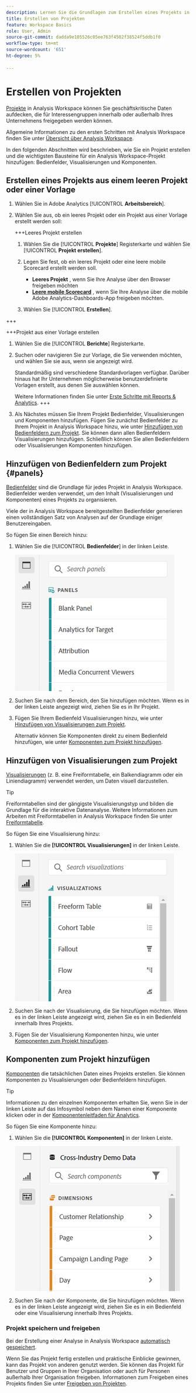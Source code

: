 ```yaml
---
description: Lernen Sie die Grundlagen zum Erstellen eines Projekts in Analysis Workspace kennen
title: Erstellen von Projekten
feature: Workspace Basics
role: User, Admin
source-git-commit: dadda9e105526c05ee763f4502f38524f5ddb1f0
workflow-type: tm+mt
source-wordcount: '651'
ht-degree: 5%

---
```


# Erstellen von Projekten

[Projekte](/help/analyze/analysis-workspace/build-workspace-project/freeform-overview.md) in Analysis Workspace können Sie geschäftskritische Daten aufdecken, die für Interessengruppen innerhalb oder außerhalb Ihres Unternehmens freigegeben werden können.

Allgemeine Informationen zu den ersten Schritten mit Analysis Workspace finden Sie unter [Übersicht über Analysis Workspace](/help/analyze/analysis-workspace/home.md).

In den folgenden Abschnitten wird beschrieben, wie Sie ein Projekt erstellen und die wichtigsten Bausteine für ein Analysis Workspace-Projekt hinzufügen: Bedienfelder, Visualisierungen und Komponenten.

## Erstellen eines Projekts aus einem leeren Projekt oder einer Vorlage

1. Wählen Sie in Adobe Analytics [!UICONTROL **Arbeitsbereich**].

1. Wählen Sie aus, ob ein leeres Projekt oder ein Projekt aus einer Vorlage erstellt werden soll:

   +++Leeres Projekt erstellen

   1. Wählen Sie die [!UICONTROL **Projekte**] Registerkarte und wählen Sie [!UICONTROL **Projekt erstellen**].

   1. Legen Sie fest, ob ein leeres Projekt oder eine leere mobile Scorecard erstellt werden soll.

      * **Leeres Projekt** , wenn Sie Ihre Analyse über den Browser freigeben möchten
      * [**Leere mobile Scorecard**](/help/analyze/mobile-app/curator.md) , wenn Sie Ihre Analyse über die mobile Adobe Analytics-Dashboards-App freigeben möchten.
   1. Wählen Sie [!UICONTROL **Erstellen**].

+++

   +++Projekt aus einer Vorlage erstellen

   1. Wählen Sie die [!UICONTROL **Berichte**] Registerkarte.

   1. Suchen oder navigieren Sie zur Vorlage, die Sie verwenden möchten, und wählen Sie sie aus, wenn sie angezeigt wird.

      Standardmäßig sind verschiedene Standardvorlagen verfügbar. Darüber hinaus hat Ihr Unternehmen möglicherweise benutzerdefinierte Vorlagen erstellt, aus denen Sie auswählen können.

      Weitere Informationen finden Sie unter [Erste Schritte mit Reports &amp; Analytics](/help/analyze/reports-analytics/getting-started.md).
+++

1. Als Nächstes müssen Sie Ihrem Projekt Bedienfelder, Visualisierungen und Komponenten hinzufügen. Fügen Sie zunächst Bedienfelder zu Ihrem Projekt in Analysis Workspace hinzu, wie unter [Hinzufügen von Bedienfeldern zum Projekt](#add-panels-to-the-project). Sie können dann allen Bedienfeldern Visualisierungen hinzufügen. Schließlich können Sie allen Bedienfeldern oder Visualisierungen Komponenten hinzufügen.

## Hinzufügen von Bedienfeldern zum Projekt {#panels}

[Bedienfelder](https://experienceleague.adobe.com/docs/analytics/analyze/analysis-workspace/panels/panels.html?lang=de) sind die Grundlage für jedes Projekt in Analysis Workspace. Bedienfelder werden verwendet, um den Inhalt (Visualisierungen und Komponenten) eines Projekts zu organisieren.

Viele der in Analysis Workspace bereitgestellten Bedienfelder generieren einen vollständigen Satz von Analysen auf der Grundlage einiger Benutzereingaben.

So fügen Sie einen Bereich hinzu:

1. Wählen Sie die [!UICONTROL **Bedienfelder**] in der linken Leiste.

   ![](assets/build-panels.png)

1. Suchen Sie nach dem Bereich, den Sie hinzufügen möchten. Wenn es in der linken Leiste angezeigt wird, ziehen Sie es in Ihr Projekt.

1. Fügen Sie Ihrem Bedienfeld Visualisierungen hinzu, wie unter [Hinzufügen von Visualisierungen zum Projekt](#add-visualizations-to-the-project).

   Alternativ können Sie Komponenten direkt zu einem Bedienfeld hinzufügen, wie unter [Komponenten zum Projekt hinzufügen](#add-components-to-the-project).

## Hinzufügen von Visualisierungen zum Projekt

[Visualisierungen](https://experienceleague.adobe.com/docs/analytics/analyze/analysis-workspace/visualizations/freeform-analysis-visualizations.html?lang=de) (z. B. eine Freiformtabelle, ein Balkendiagramm oder ein Liniendiagramm) verwendet werden, um Daten visuell darzustellen.

>[!TIP]
>
>Freiformtabellen sind der gängigste Visualisierungstyp und bilden die Grundlage für die interaktive Datenanalyse. Weitere Informationen zum Arbeiten mit Freiformtabellen in Analysis Workspace finden Sie unter [Freiformtabelle](/help/analyze/analysis-workspace/visualizations/freeform-table/freeform-table.md).

So fügen Sie eine Visualisierung hinzu:

1. Wählen Sie die **[!UICONTROL Visualisierungen]** in der linken Leiste.

   ![](assets/build-visualizations.png)

1. Suchen Sie nach der Visualisierung, die Sie hinzufügen möchten. Wenn es in der linken Leiste angezeigt wird, ziehen Sie es in ein Bedienfeld innerhalb Ihres Projekts.

1. Fügen Sie der Visualisierung Komponenten hinzu, wie unter [Komponenten zum Projekt hinzufügen](#add-components-to-the-project).

## Komponenten zum Projekt hinzufügen

[Komponenten](/help/analyze/analysis-workspace/components/analysis-workspace-components.md) die tatsächlichen Daten eines Projekts erstellen. Sie können Komponenten zu Visualisierungen oder Bedienfeldern hinzufügen.

>[!TIP]
>
>Informationen zu den einzelnen Komponenten erhalten Sie, wenn Sie in der linken Leiste auf das Infosymbol neben dem Namen einer Komponente klicken oder in der [Komponentenleitfaden für Analytics](/help/components/home.md).

So fügen Sie eine Komponente hinzu:

1. Wählen Sie die **[!UICONTROL Komponenten]** in der linken Leiste.

   ![](assets/build-components.png)

1. Suchen Sie nach der Komponente, die Sie hinzufügen möchten. Wenn es in der linken Leiste angezeigt wird, ziehen Sie es in ein Bedienfeld oder eine Visualisierung innerhalb Ihres Projekts.

### Projekt speichern und freigeben

Bei der Erstellung einer Analyse in Analysis Workspace [automatisch gespeichert](/help/analyze/analysis-workspace/build-workspace-project/save-projects.md).

Wenn Sie das Projekt fertig erstellen und praktische Einblicke gewinnen, kann das Projekt von anderen genutzt werden. Sie können das Projekt für Benutzer und Gruppen in Ihrer Organisation oder auch für Personen außerhalb Ihrer Organisation freigeben. Informationen zum Freigeben eines Projekts finden Sie unter [Freigeben von Projekten](/help/analyze/analysis-workspace/curate-share/share-projects.md).

